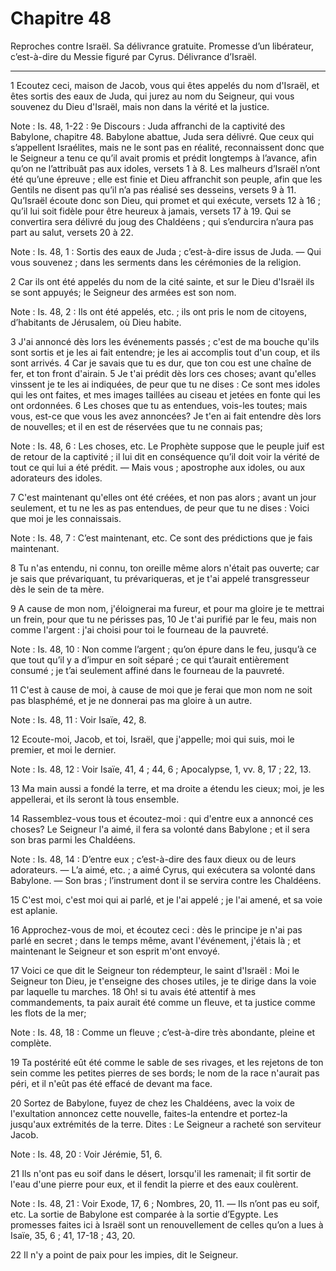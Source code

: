 # Chapitre 48

Reproches contre Israël.
Sa délivrance gratuite.
Promesse d’un libérateur, c’est-à-dire du Messie figuré par Cyrus.
Délivrance d’Israël.

***

1 Ecoutez ceci, maison de Jacob, vous qui êtes appelés du nom d'Israël, et êtes sortis des eaux de Juda, qui jurez au nom du Seigneur, qui vous souvenez du Dieu d'Israël, mais non dans la vérité et la justice.

<span class="bible-note">Note : </span> Is. 48, 1-22 : 9e Discours : Juda affranchi de la captivité des Babylone, chapitre 48. Babylone abattue, Juda sera délivré. Que ceux qui s’appellent Israélites, mais ne le sont pas en réalité, reconnaissent donc que le Seigneur a tenu ce qu’il avait promis et prédit longtemps à l’avance, afin qu’on ne l’attribuât pas aux idoles, versets 1 à 8. Les malheurs d’Israël n’ont été qu’une épreuve ; elle est finie et Dieu affranchit son peuple, afin que les Gentils ne disent pas qu’il n’a pas réalisé ses desseins, versets 9 à 11. Qu’Israël écoute donc son Dieu, qui promet et qui exécute, versets 12 à 16 ; qu’il lui soit fidèle pour être heureux à jamais, versets 17 à 19. Qui se convertira sera délivré du joug des Chaldéens ; qui s’endurcira n’aura pas part au salut, versets 20 à 22.

<span class="bible-note">Note : </span> Is. 48, 1 : Sortis des eaux de Juda ; c’est-à-dire issus de Juda. ― Qui vous souvenez ; dans les serments dans les cérémonies de la religion.

2 Car ils ont été appelés du nom de la cité sainte, et sur le Dieu d'Israël ils se sont appuyés; le Seigneur des armées est son nom.

<span class="bible-note">Note : </span> Is. 48, 2 : Ils ont été appelés, etc. ; ils ont pris le nom de citoyens, d’habitants de Jérusalem, où Dieu habite.


3 J'ai annoncé dès lors les événements passés ; c'est de ma bouche qu'ils sont sortis et je les ai fait entendre; je les ai accomplis tout d'un coup, et ils sont arrivés. 4 Car je savais que tu es dur, que ton cou est une chaîne de fer, et ton front d'airain. 5 Je t'ai prédit dès lors ces choses; avant qu'elles vinssent je te les ai indiquées, de peur que tu ne dises : Ce sont mes idoles qui les ont faites, et mes images taillées au ciseau et jetées en fonte qui les ont ordonnées. 6 Les choses que tu as entendues, vois-les toutes; mais vous, est-ce que vous les avez annoncées? Je t'en ai fait entendre dès lors de nouvelles; et il en est de réservées que tu ne connais pas;

<span class="bible-note">Note : </span> Is. 48, 6 : Les choses, etc. Le Prophète suppose que le peuple juif est de retour de la captivité ; il lui dit en conséquence qu’il doit voir la vérité de tout ce qui lui a été prédit. ― Mais vous ; apostrophe aux idoles, ou aux adorateurs des idoles.


7 C'est maintenant qu'elles ont été créées, et non pas alors ; avant un jour seulement, et tu ne les as pas entendues, de peur que tu ne dises : Voici que moi je les connaissais.

<span class="bible-note">Note : </span> Is. 48, 7 : C’est maintenant, etc. Ce sont des prédictions que je fais maintenant.

8 Tu n'as entendu, ni connu, ton oreille même alors n'était pas ouverte; car je sais que prévariquant, tu prévariqueras, et je t'ai appelé transgresseur dès le sein de ta mère.


9 A cause de mon nom, j'éloignerai ma fureur, et pour ma gloire je te mettrai un frein, pour que tu ne périsses pas, 10 Je t'ai purifié par le feu, mais non comme l'argent : j'ai choisi pour toi le fourneau de la pauvreté.

<span class="bible-note">Note : </span> Is. 48, 10 : Non comme l’argent ; qu’on épure dans le feu, jusqu’à ce que tout qu’il y a d’impur en soit séparé ; ce qui t’aurait entièrement consumé ; je t’ai seulement affiné dans le fourneau de la pauvreté.

11 C'est à cause de moi, à cause de moi que je ferai que mon nom ne soit pas blasphémé, et je ne donnerai pas ma gloire à un autre.

<span class="bible-note">Note : </span> Is. 48, 11 : Voir Isaïe, 42, 8.


12 Ecoute-moi, Jacob, et toi, Israël, que j'appelle; moi qui suis, moi le premier, et moi le dernier.

<span class="bible-note">Note : </span> Is. 48, 12 : Voir Isaïe, 41, 4 ; 44, 6 ; Apocalypse, 1, vv. 8, 17 ; 22, 13.

13 Ma main aussi a fondé la terre, et ma droite a étendu les cieux; moi, je les appellerai, et ils seront là tous ensemble.


14 Rassemblez-vous tous et écoutez-moi : qui d'entre eux a annoncé ces choses? Le Seigneur l'a aimé, il fera sa volonté dans Babylone ; et il sera son bras parmi les Chaldéens.

<span class="bible-note">Note : </span> Is. 48, 14 : D’entre eux ; c’est-à-dire des faux dieux ou de leurs adorateurs. ― L’a aimé, etc. ; a aimé Cyrus, qui exécutera sa volonté dans Babylone. ― Son bras ; l’instrument dont il se servira contre les Chaldéens.

15 C'est moi, c'est moi qui ai parlé, et je l'ai appelé ; je l'ai amené, et sa voie est aplanie.


16 Approchez-vous de moi, et écoutez ceci : dès le principe je n'ai pas parlé en secret ; dans le temps même, avant l'événement, j'étais là ; et maintenant le Seigneur et son esprit m'ont envoyé.


17 Voici ce que dit le Seigneur ton rédempteur, le saint d'Israël : Moi le Seigneur ton Dieu, je t'enseigne des choses utiles, je te dirige dans la voie par laquelle tu marches. 18 Oh! si tu avais été attentif à mes commandements, ta paix aurait été comme un fleuve, et ta justice comme les flots de la mer;

<span class="bible-note">Note : </span> Is. 48, 18 : Comme un fleuve ; c’est-à-dire très abondante, pleine et complète.

19 Ta postérité eût été comme le sable de ses rivages, et les rejetons de ton sein comme les petites pierres de ses bords; le nom de la race n'aurait pas péri, et il n'eût pas été effacé de devant ma face.


20 Sortez de Babylone, fuyez de chez les Chaldéens, avec la voix de l'exultation annoncez cette nouvelle, faites-la entendre et portez-la jusqu'aux extrémités de la terre. Dites : Le Seigneur a racheté son serviteur Jacob.

<span class="bible-note">Note : </span> Is. 48, 20 : Voir Jérémie, 51, 6.


21 Ils n'ont pas eu soif dans le désert, lorsqu'il les ramenait; il fit sortir de l'eau d'une pierre pour eux, et il fendit la pierre et des eaux coulèrent.

<span class="bible-note">Note : </span> Is. 48, 21 : Voir Exode, 17, 6 ; Nombres, 20, 11. ― Ils n’ont pas eu soif, etc. La sortie de Babylone est comparée à la sortie d’Egypte. Les promesses faites ici à Israël sont un renouvellement de celles qu’on a lues à Isaïe, 35, 6 ; 41, 17-18 ; 43, 20.


22 Il n'y a point de paix pour les impies, dit le Seigneur.

